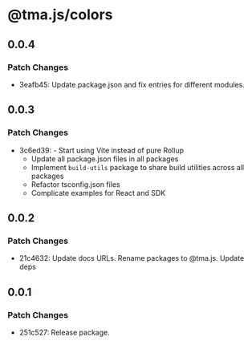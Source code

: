 # @tma.js/colors

## 0.0.4

### Patch Changes

- 3eafb45: Update package.json and fix entries for different modules.

## 0.0.3

### Patch Changes

- 3c6ed39: - Start using Vite instead of pure Rollup
  - Update all package.json files in all packages
  - Implement `build-utils` package to share build utilities across all packages
  - Refactor tsconfig.json files
  - Complicate examples for React and SDK

## 0.0.2

### Patch Changes

- 21c4632: Update docs URLs. Rename packages to @tma.js. Update deps

## 0.0.1

### Patch Changes

- 251c527: Release package.

